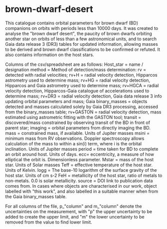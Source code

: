 # brown-dwarf-desert

This catalogue contains orbital parameters for brown dwarf (BD) companions on orbits with periods less than 10000 days. It was created to analyse the "brown dwarf desert", the paucity of brown dwarfs orbiting another star on orbits of less than a few astronomical units, and to search Gaia data release 3 (DR3) tables for updated information, allowing masses to be derived and brown dwarf classifications to be confirmed or refuted. It also contains information on the host stars.

Columns of the csv/spreadsheet are as follows:
Host_star = name / designation
method = Method of detection/mass determination: rv = detected with radial velocities; rv+H = radial velocity detection, Hipparcos astrometry used to determine mass; rv+HG = radial velocity detection, Hipparcos and Gaia astrometry used to determine mass; rv+HGCA = radial velocity detection, Hipparcos-Gaia catalogue of accelerations used to determine mass; rv+DR3 = radial velocity detection, Gaia data release 3 info updating orbital parameters and mass; Gaia binary_masses = objects detected and masses calculated solely by Gaia DR3 processing, accessed from the binary_masses table; rv+GASTON = radial velocity detection, mass estimated using astrometric fitting with the GASTON tool; transit = discovered/mass constrained by observing transit of the BD in front of parent star; imaging = orbital parameters from directly imaging the BD.
mass = constrained mass, if available. Units of Jupiter masses
msini = minimum mass from RV observations. Doppler spectroscopy allows calculation of the mass to within a sin(i) term, where i is the orbital inclination. Units of Jupiter masses
period = time taken for BD to complete an orbit around host. Units of days.
ecc= eccentricity, a measure of how elliptical the orbit is. Dimensionless parameter.
Mstar = mass of the host star. Units of Solar masses
Teff = effective temperature of the host star. Units of Kelvin.
logg = The base-10 logarithm of the surface gravity of the host star. Units of cm s-2
FeH = metallicity of the host star, ratio of metals to non-metals. 0.0 is solar metallicity.
source = DOI link to publication data comes from. In cases where objects are characterised in our work, object labelled with "this work", and also labelled in a suitable manner when from the Gaia binary_masses table.

For all columns of the file, p_"column" and m_"column" denote the uncertainties on the measurement, with "p" the upper uncertainty to be added to create the upper limit, and "m" the lower uncertainty to be removed from the value to find lower limit.
